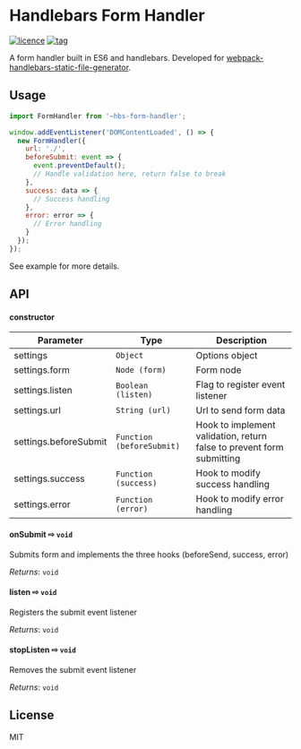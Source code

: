 # Handlebars Form Handler

[![licence](https://img.shields.io/badge/licence-MIT-blue.svg?style=flat-square)]() [![tag](https://img.shields.io/badge/tag-v0.0.5-lightgrey.svg?style=flat-square)]()

A form handler built in ES6 and handlebars. Developed for [webpack-handlebars-static-file-generator](https://github.com/francbelak/webpack-handlebars-static-file-generator).

## Usage

```js
import FormHandler from '~hbs-form-handler';

window.addEventListener('DOMContentLoaded', () => {
  new FormHandler({
    url: './',
    beforeSubmit: event => {
      event.preventDefault();
      // Handle validation here, return false to break
    },
    success: data => {
      // Success handling
    },
    error: error => {
      // Error handling
    }
  });
});
```

See example for more details.

## API

#### constructor

| Parameter | Type | Description |
|---|---|---|
| settings | ``Object`` | Options object |
| settings.form | ``Node (form)`` | Form node |
| settings.listen | ``Boolean (listen)`` | Flag to register event listener |
| settings.url | ``String (url)`` | Url to send form data |
| settings.beforeSubmit | ``Function (beforeSubmit)`` | Hook to implement validation, return false to prevent form submitting |
| settings.success | ``Function (success)``  | Hook to modify success handling |
| settings.error | ``Function (error)`` | Hook to modify error handling |

#### onSubmit ⇨ ``void``

Submits form and implements the three hooks (beforeSend, success, error)

*Returns*: ``void``

#### listen ⇨ ``void``

Registers the submit event listener

*Returns*: ``void``

#### stopListen ⇨ ``void``

Removes the submit event listener

*Returns*: ``void``

## License

MIT
